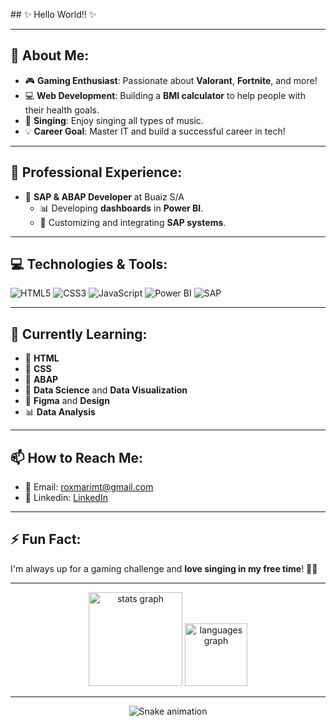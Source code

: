 <p align="left">
  ## ✨ Hello World!! ✨
</p>

---

## 🚀 About Me:

- 🎮 **Gaming Enthusiast**: Passionate about **Valorant**, **Fortnite**, and more!
- 💻 **Web Development**: Building a **BMI calculator** to help people with their health goals.
- 🎤 **Singing**: Enjoy singing all types of music.
- 💡 **Career Goal**: Master IT and build a successful career in tech!

---

## 💼 Professional Experience:

- 🏢 **SAP & ABAP Developer** at Buaiz S/A
  - 📊 Developing **dashboards** in **Power BI**.
  - 🚀 Customizing and integrating **SAP systems**.

---

## 💻 Technologies & Tools:

![HTML5](https://img.shields.io/badge/HTML5-E34F26?style=for-the-badge&logo=html5&logoColor=white)
![CSS3](https://img.shields.io/badge/CSS3-1572B6?style=for-the-badge&logo=css3&logoColor=white)
![JavaScript](https://img.shields.io/badge/JavaScript-323330?style=for-the-badge&logo=javascript&logoColor=F7DF1E)
![Power BI](https://img.shields.io/badge/Power_BI-F2C811?style=for-the-badge&logo=powerbi&logoColor=black)
![SAP](https://img.shields.io/badge/SAP-0FAAFF?style=for-the-badge&logo=sap&logoColor=white)

---

## 🌱 Currently Learning:

- 📖 **HTML**
- 📖 **CSS**
- 📖 **ABAP**
- 📖 **Data Science** and **Data Visualization**
- 🎨 **Figma** and **Design**
- 📊 **Data Analysis**

---

## 📫 How to Reach Me:

- 📧 Email: [roxmarimt@gmail.com](mailto:roxmarimt@gmail.com)
- 💼 Linkedin: [LinkedIn](https://www.linkedin.com/in/maria-eduarda-lopes-constantino-459622262/?trk=opento_sprofile_topcard)

---

## ⚡ Fun Fact:

I'm always up for a gaming challenge and **love singing in my free time**! 🎤🎶

---

<div align="center">
  <img src="https://github-readme-stats.vercel.app/api?username=marialopesz&hide_title=false&hide_rank=false&show_icons=true&include_all_commits=true&count_private=true&disable_animations=false&theme=radical&locale=en&hide_border=false&order=1" height="150" alt="stats graph"  />
  <img src="https://github-readme-stats.vercel.app/api/top-langs?username=marialopesz&locale=en&hide_title=false&layout=compact&card_width=320&langs_count=5&theme=radical&hide_border=false&order=2" height="100" alt="languages graph"  />
</div>

---

<p align="center">
  <img src="https://raw.githubusercontent.com/marialopesz/marialopesz/output/snake.svg" alt="Snake animation" />
</p>


